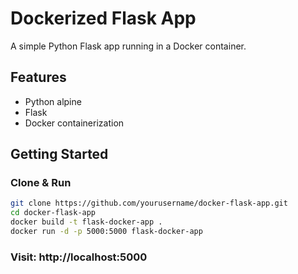 # Dockerized Flask App

A simple Python Flask app running in a Docker container.

## Features
- Python alpine
- Flask
- Docker containerization

## Getting Started

### Clone & Run
```bash
git clone https://github.com/yourusername/docker-flask-app.git
cd docker-flask-app
docker build -t flask-docker-app .
docker run -d -p 5000:5000 flask-docker-app
```
### Visit: http://localhost:5000
